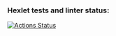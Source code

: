### Hexlet tests and linter status:
[![Actions Status](https://github.com/DSunShine371/java-project-99/actions/workflows/hexlet-check.yml/badge.svg)](https://github.com/DSunShine371/java-project-99/actions)